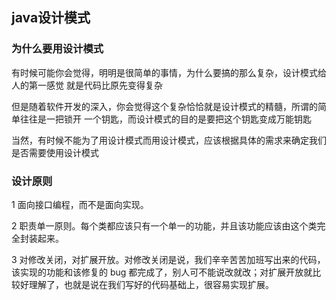 ## java设计模式

### 为什么要用设计模式
有时候可能你会觉得，明明是很简单的事情，为什么要搞的那么复杂，设计模式给人的第一感觉
就是代码比原先变得复杂

但是随着软件开发的深入，你会觉得这个复杂恰恰就是设计模式的精髓，所谓的简单往往是一把锁开
一个钥匙，而设计模式的目的是要把这个钥匙变成万能钥匙

当然，有时候不能为了用设计模式而用设计模式，应该根据具体的需求来确定我们是否需要使用设计模式

### 设计原则

1 面向接口编程，而不是面向实现。

2 职责单一原则。每个类都应该只有一个单一的功能，并且该功能应该由这个类完全封装起来。

3 对修改关闭，对扩展开放。对修改关闭是说，我们辛辛苦苦加班写出来的代码，该实现的功能和该修复的 bug 都完成了，别人可不能说改就改；对扩展开放就比较好理解了，也就是说在我们写好的代码基础上，很容易实现扩展。


